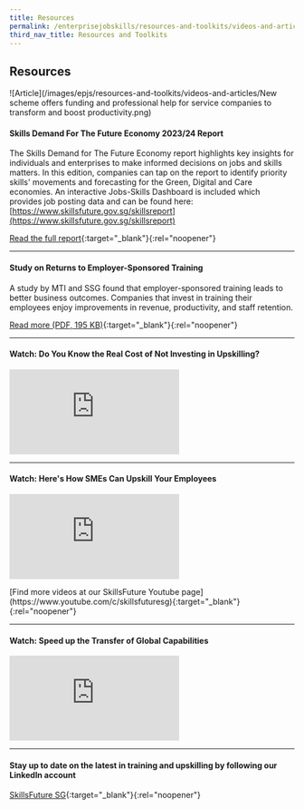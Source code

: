```yaml
---
title: Resources
permalink: /enterprisejobskills/resources-and-toolkits/videos-and-articles/
third_nav_title: Resources and Toolkits
---
```


## Resources

![Article](/images/epjs/resources-and-toolkits/videos-and-articles/New scheme offers funding and professional help for service companies to transform and boost productivity.png)

#### Skills Demand For The Future Economy 2023/24 Report

The Skills Demand for The Future Economy report highlights key insights for individuals and enterprises to make informed decisions on jobs and skills matters. In this edition, companies can tap on the report to identify priority skills' movements and forecasting for the Green, Digital and Care economies. 
An interactive Jobs-Skills Dashboard is included which provides job posting data and can be found here: [https://www.skillsfuture.gov.sg/skillsreport](https://www.skillsfuture.gov.sg/skillsreport)

[Read the full report](https://www.skillsfuture.gov.sg/docs/default-source/skills-report-2023/sdfe-2023.pdf){:target="_blank"}{:rel="noopener"}

---

#### Study on Returns to Employer-Sponsored Training

A study by MTI and SSG found that employer-sponsored training leads to better business outcomes. Companies that invest in training their employees enjoy improvements in revenue, productivity, and staff retention.

[Read more (PDF, 195 KB)](/images/epjs/whats-new/epjs-mti-ssg-study-aug21.pdf){:target="_blank"}{:rel="noopener"}

---

#### Watch: Do You Know the Real Cost of Not Investing in Upskilling?

<p>
<div class="bp-youtube">
  <iframe src="https://www.youtube.com/embed/LwWkFieWmrI" title="Do You Know the Real Cost of Not Investing in Upskilling?" frameborder="0" allow="autoplay; encrypted-media" allowfullscreen></iframe>
</div>
</p>

---

#### Watch: Here's How SMEs Can Upskill Your Employees

<p>
<div class="bp-youtube">
  <iframe src="https://www.youtube.com/embed/EYuo6F6YbhA" title="No Time/ Money/ Idea How? No Problem!" frameborder="0" allow="autoplay; encrypted-media" allowfullscreen></iframe>
</div>
</p>
[Find more videos at our SkillsFuture Youtube page](https://www.youtube.com/c/skillsfuturesg){:target="_blank"}{:rel="noopener"}

---

#### Watch: Speed up the Transfer of Global Capabilities

<p>
<div class="bp-youtube">
  <iframe src="https://www.youtube.com/embed/dFC9RsomiLM" title="Speed up the Transfer of Global Capabilities | Capability Transfer Programme" frameborder="0" allow="autoplay; encrypted-media" allowfullscreen></iframe>
</div>
</p>

---

#### Stay up to date on the latest in training and upskilling by following our LinkedIn account

[SkillsFuture SG](https://sg.linkedin.com/company/skillsfuture-sg){:target="_blank"}{:rel="noopener"}
<script src="/jquery/jquery.Min.js"></script>
<script src="/jquery/epjs-bp-menu-new-tab.js"></script>
